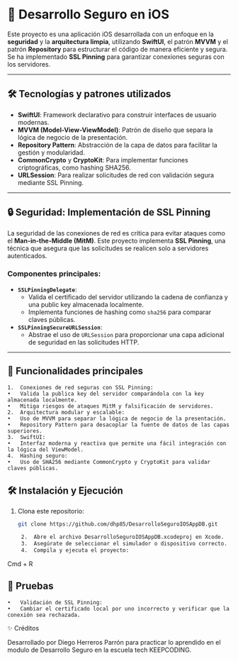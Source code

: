 
# 📱 Desarrollo Seguro en iOS

Este proyecto es una aplicación iOS desarrollada con un enfoque en la **seguridad** y la **arquitectura limpia**, utilizando **SwiftUI**,
el patrón **MVVM** y el patrón **Repository** para estructurar el código de manera eficiente y segura. Se ha implementado **SSL Pinning** para garantizar conexiones seguras con los servidores.

---

## 🛠️ Tecnologías y patrones utilizados

- **SwiftUI**: Framework declarativo para construir interfaces de usuario modernas.
- **MVVM (Model-View-ViewModel)**: Patrón de diseño que separa la lógica de negocio de la presentación.
- **Repository Pattern**: Abstracción de la capa de datos para facilitar la gestión y modularidad.
- **CommonCrypto** y **CryptoKit**: Para implementar funciones criptográficas, como hashing SHA256.
- **URLSession**: Para realizar solicitudes de red con validación segura mediante SSL Pinning.

---

## 🔒 Seguridad: Implementación de SSL Pinning

La seguridad de las conexiones de red es crítica para evitar ataques como el **Man-in-the-Middle (MitM)**. Este proyecto implementa **SSL Pinning**, una técnica que asegura que las solicitudes se realicen solo a servidores autenticados.

### Componentes principales:
- **`SSLPinningDelegate`**:
  - Valida el certificado del servidor utilizando la cadena de confianza y una public key almacenada localmente.
  - Implementa funciones de hashing como `sha256` para comparar claves públicas.
- **`SSLPinningSecureURLSession`**:
  - Abstrae el uso de `URLSession` para proporcionar una capa adicional de seguridad en las solicitudes HTTP.

---

## 🚀 Funcionalidades principales
	1.	Conexiones de red seguras con SSL Pinning:
	•	Valida la publica key del servidor comparándola con la key almacenada localmente.
	•	Mitiga riesgos de ataques MitM y falsificación de servidores.
	2.	Arquitectura modular y escalable:
	•	Uso de MVVM para separar la lógica de negocio de la presentación.
	•	Repository Pattern para desacoplar la fuente de datos de las capas superiores.
	3.	SwiftUI:
	•	Interfaz moderna y reactiva que permite una fácil integración con la lógica del ViewModel.
	4.	Hashing seguro:
	•	Uso de SHA256 mediante CommonCrypto y CryptoKit para validar claves públicas.

 ## 🛠 Instalación y Ejecución

1. Clona este repositorio:

   ```bash
   git clone https://github.com/dhp85/DesarrolloSeguroIOSAppDB.git

	2.	Abre el archivo DesarrolloSeguroIOSAppDB.xcodeproj en Xcode.
	3.	Asegúrate de seleccionar el simulador o dispositivo correcto.
	4.	Compila y ejecuta el proyecto:

Cmd + R

## 🧪 Pruebas
	•	Validación de SSL Pinning:
	•	Cambiar el certificado local por uno incorrecto y verificar que la conexión sea rechazada.

 ✨ Créditos

Desarrollado por Diego Herreros Parrón para practicar lo aprendido en el modulo de Desarrollo Seguro en la escuela tech KEEPCODING.

